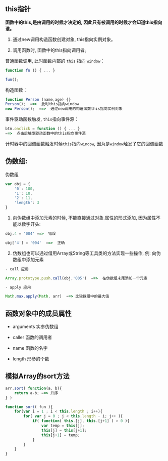 ##  this指针

**函数中的this,是由调用的时候才决定的, 因此只有被调用的时候才会知道this指向谁。**

1. 通过new调用构造函数创建对象, this指向实例对象。

2. 调用函数时, 函数中的this指向调用者。

普通函数调用, 此时函数内部的 `this` 指向 `window`：
```javaScript
function fn () { ... }

fun(); 
```
构造函数：
```javaScript
function Person (name,age) {}
Person();  ==>  此时this指向window
new Person();  ==>  通过new调用的构造函数this指向实例对象
```
事件驱动函数触发, `this`指向事件源：
```javaScript
btn.onclick = function () { ... }
==>  点击后触发驱动函数中的this指向事件源
```
计时器中的回调函数触发时候`this`指向`window`, 因为是`window`触发了它的回调函数

##  伪数组:

伪数组
```javaScript
var obj = {
    '0': 100,
    '1': 10,
    '2': 11,
    'length': 3
}
```
1. 向伪数组中添加元素的时候, 不能直接通过对象.属性的形式添加, 因为属性不能以数字开头: 
```javaScript
obj.4 = '004' ==>  错误

obj['4'] = '004'  ==>  正确
```

2. 伪数组也可以通过借用Array或String等工具类的方法实现一些操作, 例: 向伪数组中添加元素
```javaScript
- call 应用

Array.prototype.push.call(obj,'005')  ==>  在伪数组末尾添加一个元素

- apply 应用

Math.max.apply(Math, arr)  ==> 比较数组中的最大值
```

##  函数对象中的成员属性

+ arguments 实参伪数组

+ caller 函数的调用者

+ name 函数的名字

+ length 形参的个数

##  模拟Array的sort方法
```javaScript
arr.sort( function(a, b){
    return a-b; ==> 升序
} )

function sort( fun ){
    for(var i = 1 ; i < this.length ; i++){
        for( var j = 0 ; j < this.length - i; j++ ){
            if( function( this.[j], this.[j+1] ) > 0 ){
                var temp = this[j];
                this[j] = this[j+1]; 
                this[j+1] = temp; 
            }
        }
    }
}
```
